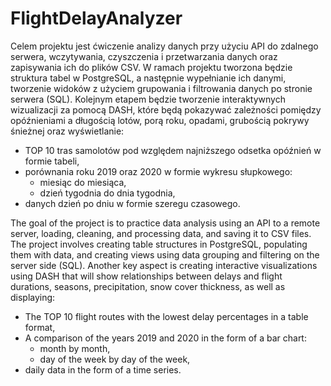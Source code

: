 # FlightDelayAnalyzer
Celem projektu jest ćwiczenie analizy danych przy użyciu API do zdalnego serwera, wczytywania, czyszczenia i przetwarzania danych oraz zapisywania ich do plików CSV. W ramach projektu tworzona będzie struktura tabel w PostgreSQL, a następnie wypełnianie ich danymi, tworzenie widoków z użyciem grupowania i filtrowania danych po stronie serwera (SQL). Kolejnym etapem będzie tworzenie interaktywnych wizualizacji za pomocą DASH, które będą pokazywać zależności pomiędzy opóźnieniami a długością lotów, porą roku, opadami, grubością pokrywy śnieżnej oraz wyświetlanie:

- TOP 10 tras samolotów pod względem najniższego odsetka opóźnień w formie tabeli,
- porównania roku 2019 oraz 2020 w formie wykresu słupkowego:
    - miesiąc do miesiąca,
    - dzień tygodnia do dnia tygodnia,
 - danych dzień po dniu w formie szeregu czasowego.


The goal of the project is to practice data analysis using an API to a remote server, loading, cleaning, and processing data, and saving it to CSV files. The project involves creating table structures in PostgreSQL, populating them with data, and creating views using data grouping and filtering on the server side (SQL). Another key aspect is creating interactive visualizations using DASH that will show relationships between delays and flight durations, seasons, precipitation, snow cover thickness, as well as displaying:

- The TOP 10 flight routes with the lowest delay percentages in a table format,
- A comparison of the years 2019 and 2020 in the form of a bar chart:
    - month by month,
    - day of the week by day of the week,
- daily data in the form of a time series.